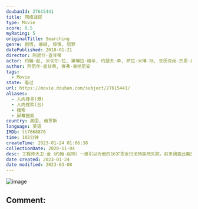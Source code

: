 ```yaml
---
doubanId: 27615441
title: 网络谜踪
type: Movie
score: 8.5
myRating: 5
originalTitle: Searching
genre: 剧情, 悬疑, 惊悚, 犯罪
datePublished: 2018-01-21
director: 阿尼什·查甘蒂
actor: 约翰·赵, 米切尔·拉, 黛博拉·梅辛, 约瑟夫·李, 萨拉·米博·孙, 亚历克丝·杰恩·高, 刘玥辰, 刘卡雅, 多米尼克·霍夫曼, 西尔维亚·米纳西安, 梅丽莎·迪斯尼, 康纳·麦克雷斯, 科林·伍德尔, 约瑟夫·约翰·谢尔勒, 阿什丽·艾德纳, 考特尼·劳伦·卡明斯, 托马斯·巴布萨卡, 朱莉·内桑森, 罗伊·阿布拉姆森, 盖奇·比尔托福, 肖恩·奥布赖恩, 瑞克·萨拉比亚, 布拉德·阿布瑞尔, 加布里埃尔·, 拉桑德拉·吉布森, 布莱恩娜·麦克莱恩, 本·, 肯尼思·莫斯利, 蕾妮·米歇尔·阿兰达
author: 阿尼什·查甘蒂, 赛弗·奥哈尼安
tags:
  - Movie
state: 看过
url: https://movie.douban.com/subject/27615441/
aliases:
  - 人肉搜寻(港)
  - 人肉搜索(台)
  - 搜索
  - 屏幕搜索
country: 美国, 俄罗斯
language: 英语
IMDb: tt7668870
time: 102分钟
createTime: 2023-01-24 01:06:38
collectionDate: 2020-11-04
desc: 工程师大卫·金（约翰·赵饰）一直引以为傲的16岁乖女玛戈特突然失踪。前来调查此案的警探怀疑女儿离家出走。不满这一结论的父亲为了寻找真相，独自展开调查。他打开了女儿的笔记本电脑，用社交软件开始寻找破案...
date created: 2023-01-24
date modified: 2023-03-08
---
```


![image](p2542848758.jpg)

Comment:
---
